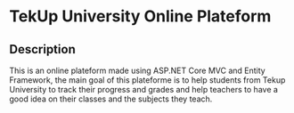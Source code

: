 # TekUp University Online Plateform

## Description

This is an online plateform made using ASP.NET Core MVC and Entity Framework, the main goal of this 
plateforme is to help students from Tekup University to track their progress and grades and help
teachers to have a good idea on their classes and the subjects they teach.
